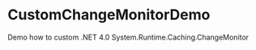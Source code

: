 CustomChangeMonitorDemo
=======================

Demo how to custom .NET 4.0 System.Runtime.Caching.ChangeMonitor 
